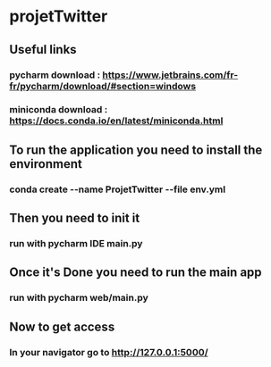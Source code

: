 # projetTwitter

## Useful links
### pycharm download : https://www.jetbrains.com/fr-fr/pycharm/download/#section=windows
### miniconda download : https://docs.conda.io/en/latest/miniconda.html


## To run the application you need to install the environment
### conda create --name ProjetTwitter --file env.yml

## Then you need to init it
### run with pycharm IDE main.py

## Once it's Done you need to run the main app
### run with pycharm web/main.py

## Now to get access
### In your navigator go to http://127.0.0.1:5000/
